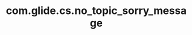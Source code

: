 ---
weight: 1285
layout: page
title: com.glide.cs.no_topic_sorry_message
description: ""
value: "I am sorry but I didn't understand your request."
---
